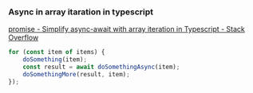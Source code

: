 ###  Async in array itaration in typescript


[promise - Simplify async-await with array iteration in Typescript - Stack Overflow](https://stackoverflow.com/questions/50377665/simplify-async-await-with-array-iteration-in-typescript "promise - Simplify async-await with array iteration in Typescript - Stack Overflow")


 

```js
for (const item of items) {
    doSomething(item);
    const result = await doSomethingAsync(item);
    doSomethingMore(result, item);
});

```
